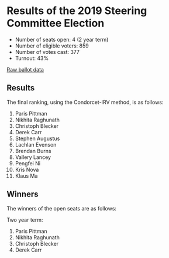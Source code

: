 # Results of the 2019 Steering Committee Election

- Number of seats open: 4 (2 year term)
- Number of eligible voters: 859
- Number of votes cast: 377
- Turnout: 43%

[Raw ballot data](BALLOTS.csv)

## Results

The final ranking, using the Condorcet-IRV method, is as follows:

1. Paris Pittman 
2. Nikhita Raghunath
3. Christoph Blecker
4. Derek Carr
5. Stephen Augustus
6. Lachlan Evenson
7. Brendan Burns
8. Vallery Lancey
9. Pengfei Ni
10. Kris Nova
11. Klaus Ma

## Winners

The winners of the open seats are as follows:

Two year term:

1. Paris Pittman 
2. Nikhita Raghunath
3. Christoph Blecker
4. Derek Carr